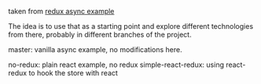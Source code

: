 taken from [redux async example](https://github.com/reactjs/redux/tree/no-babel-hmre/examples/async)

The idea is to use that as a starting point and explore different technologies from there, probably in different branches of the project.

master: vanilla async example, no modifications here.

no-redux: plain react example, no redux
simple-react-redux: using react-redux to hook the store with react
